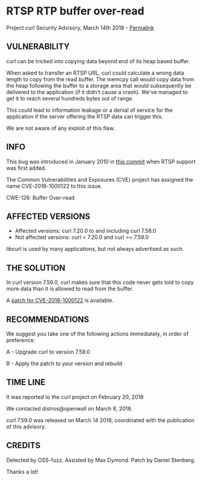 RTSP RTP buffer over-read
=========================

Project curl Security Advisory, March 14th 2018 -
[Permalink](https://curl.se/docs/CVE-2018-1000122.html)

VULNERABILITY
-------------

curl can be tricked into copying data beyond end of its heap based buffer.

When asked to transfer an RTSP URL, curl could calculate a wrong data length
to copy from the read buffer. The memcpy call would copy data from the heap
following the buffer to a storage area that would subsequently be delivered to
the application (if it didn't cause a crash). We've managed to get it to reach
several hundreds bytes out of range.

This could lead to information leakage or a denial of service for the
application if the server offering the RTSP data can trigger this.

We are not aware of any exploit of this flaw.

INFO
----

This bug was introduced in January 2010 in [this
commit](https://github.com/curl/curl/commit/bc4582b68a673d3) when RTSP support
was first added.

The Common Vulnerabilities and Exposures (CVE) project has assigned the name
CVE-2018-1000122 to this issue.

CWE-126: Buffer Over-read

AFFECTED VERSIONS
-----------------

- Affected versions: curl 7.20.0 to and including curl 7.58.0
- Not affected versions: curl < 7.20.0 and curl >= 7.59.0

libcurl is used by many applications, but not always advertised as such.

THE SOLUTION
------------

In curl version 7.59.0, curl makes sure that this code never gets told to copy
more data than it is allowed to read from the buffer.

A [patch for CVE-2018-1000122](https://curl.se/CVE-2018-1000122.patch) is available.

RECOMMENDATIONS
---------------

We suggest you take one of the following actions immediately, in order of
preference:

 A - Upgrade curl to version 7.59.0

 B - Apply the patch to your version and rebuild

TIME LINE
---------

It was reported to the curl project on February 20, 2018

We contacted distros@openwall on March 8, 2018.

curl 7.59.0 was released on March 14 2018, coordinated with the publication of
this advisory.

CREDITS
-------

Detected by OSS-fuzz. Assisted by Max Dymond. Patch by Daniel Stenberg.

Thanks a lot!
